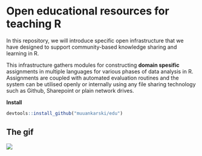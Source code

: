 Open educational resources for teaching R
===================================================

In this repository, we will introduce specific open infrastructure that we have designed to support community-based knowledge sharing and learning in R. 

This infrastructure gathers modules for constructing **domain spesific** assignments in multiple languages for various phases of data analysis in R. Assignments are coupled with automated evaluation routines and the system can be utilised openly or internally using any file sharing technology such as Github, Sharepoint or plain network drives.

**Install**

```r
devtools::install_github("muuankarski/edu")
```

## The gif

<img src="http://software.markuskainu.fi/ropengov/edu/ropengov_edu.gif"/>




